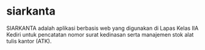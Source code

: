 # siarkanta
SIARKANTA adalah aplikasi berbasis web yang digunakan di Lapas Kelas IIA Kediri untuk pencatatan nomor surat kedinasan serta manajemen stok alat tulis kantor (ATK).
